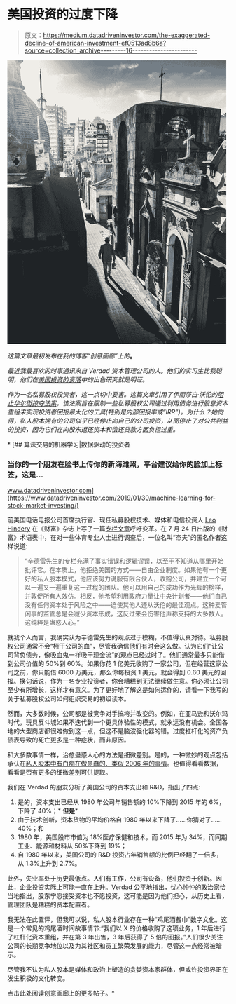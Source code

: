 # 美国投资的过度下降

> 原文：<https://medium.datadriveninvestor.com/the-exaggerated-decline-of-american-investment-ef0513ad8b6a?source=collection_archive---------16----------------------->

![](img/70f008e636bfa5b5e0109873b7c9a62f.png)

*这篇文章最初发布在我的博客“创意画廊”上的*[](https://the-idea-gallery.com/blog/the-exaggerated-decline-of-american-investment)**。**

*最近我最喜欢的时事通讯来自 Verdad 资本管理公司的人。他们的实习生比我聪明，他们在[美国投资的衰落](https://mailchi.mp/verdadcap/the-decline-of-american-investment?e=0770c0f57c)中的出色研究就是明证。*

*作为一名私募股权投资者，这一点切中要害。这篇文章引用了伊丽莎白·沃伦的[阻止华尔街掠夺法案](https://www.warren.senate.gov/newsroom/press-releases/warren-baldwin-brown-pocan-jayapal-colleagues-unveil-bold-legislation-to-fundamentally-reform-the-private-equity-industry)，该法案旨在限制一些私募股权公司通过利用债务进行股息资本重组来实现投资者回报最大化的工具(特别是内部回报率或“IRR”)。为什么？她觉得，私人股本拥有的公司似乎已经停止向自己的公司投资，从而停止了对公共利益的投资，因为它们在向股东返还资本和偿还贷款方面负担过重。*

*[](https://www.datadriveninvestor.com/2019/01/30/machine-learning-for-stock-market-investing/) [## 算法交易的机器学习|数据驱动的投资者

### 当你的一个朋友在脸书上传你的新海滩照，平台建议给你的脸加上标签，这是…

www.datadriveninvestor.com](https://www.datadriveninvestor.com/2019/01/30/machine-learning-for-stock-market-investing/) 

前美国电话电报公司首席执行官、现任私募股权技术、媒体和电信投资人 [Leo Hindery](https://www.intermediaadvisors.com/about-us/) 在《财富》杂志上写了一篇[专栏文章](https://fortune.com/2019/07/22/elizabeth-warren-private-equity-bill/)呼吁变革。在 7 月 24 日出版的《财富》术语表中，在对一些体育专业人士进行调查后，一位名叫“杰夫”的匿名作者这样说道:

> “辛德雷先生的专栏充满了事实错误和逻辑谬误，以至于不知道从哪里开始批评它。在本质上，他拒绝美国的方式——自由企业制度。如果他有一个更好的私人股本模式，他应该努力说服有限合伙人，收购公司，并建立一个可以一遍又一遍重复这一过程的团队。他可以用自己的成功作为光辉的榜样，并敦促所有人效仿。相反，他希望利用政府力量让中央计划者——他们自己没有任何资本处于风险之中——迫使其他人遵从沃伦的最佳观点。这种爱管闲事的监管总是会减少资本形成，这反过来会伤害他声称支持的大多数人。这纯粹是蛊惑人心。”

就我个人而言，我确实认为辛德雷先生的观点过于模糊，不值得认真对待。私募股权公司通常不会“榨干公司的血”，尽管我确信他们有时会这么做。认为它们“让公司背负债务，像吸血鬼一样吸干现金流”的观点已经过时了。他们通常最多只能借到公司价值的 50%到 60%。如果你花 1 亿美元收购了一家公司，但在经营这家公司之前，你只能借 6000 万美元，那么你每投资 1 美元，就会得到 0.60 美元的回报。换句话说，作为一名专业投资者，你会糟糕到无法继续做生意。你必须让公司至少有所增长，这样才有意义。为了更好地了解这是如何运作的，请看一下我写的关于私募股权公司如何组织交易的初级读本。

然而，大多数时候，公司都是被竞争对手搞垮并改变的。例如，在亚马逊和沃尔玛时代，玩具反斗城如果不迭代到一个更具体验性的模式，就永远没有机会。全国各地的大型商店都很难做到这一点，但这不是脑波强化器的错。过度杠杆化的资产负债表导致的死亡更多是一种症状，而非原因。

和大多数事情一样，治愈蛊惑人心的方法是细微差别。是的，一种微妙的观点包括承认在[私人股本中有白痴在做愚蠢的、类似 2006 年的事情](https://pitchbook.com/news/articles/pe-firms-keep-deploying-dividend-recaps-despite-the-risks)。也值得看看数据，看看是否有更多的细微差别可供提取。

我们在 Verdad 的朋友分析了美国公司的资本支出和 R&D，指出了四点:

1.  是的，资本支出已经从 1980 年公司年销售额的 10%下降到 2015 年的 6%，下降了 40%；* **但是***
2.  由于技术创新，资本货物的平均价格自 1980 年以来下降了……你猜对了……40%；和
3.  1980 年，美国股市市值为 18%医疗保健和技术，而 2015 年为 34%，而同期工业、能源和材料从 50%下降到 19%；
4.  自 1980 年以来，美国公司的 R&D 投资占年销售额的比例已经翻了一倍多，从 1.3%上升到 2.7%。

此外，失业率处于历史最低点。人们有工作，公司有设备，他们投资于创新。因此，企业投资实际上可能一直在上升。Verdad 公平地指出，忧心忡忡的政治家恰当地指出，股东宁愿接受资本也不愿投资，这可能是因为他们担心，从历史上看，管理团队是糟糕的资本配置者。

我无法在此置评，但我可以说，私人股本行业存在一种“鸡尾酒餐巾”数字文化。这是一个常见的鸡尾酒时间故事情节:“我们以 X 的价格收购了这项业务，1 年后进行了杠杆化资本重组，并在第 3 年出售，3 年后获得了 5 倍的回报。”人们很少关注公司的长期竞争地位以及为其社区和员工繁荣发展的能力，尽管这一点经常被暗示。

尽管我不认为私人股本是媒体和政治上塑造的贪婪资本家群体，但或许投资界正在发生积极的文化转变。

点击此处阅读创意画廊上的更多帖子。*